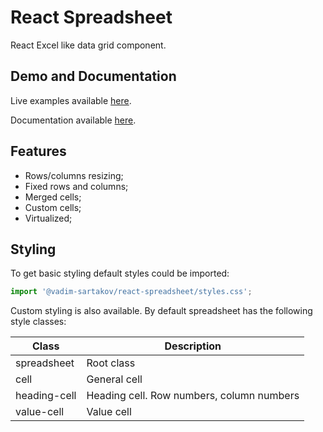 # React Spreadsheet

React Excel like data grid component.

## Demo and Documentation
Live examples available [here](https://vadim-sartakov.github.io/react-spreadsheet/storybook/).

Documentation available [here](https://vadim-sartakov.github.io/react-spreadsheet/docs/).

## Features
- Rows/columns resizing;
- Fixed rows and columns;
- Merged cells;
- Custom cells;
- Virtualized;

## Styling
To get basic styling default styles could be imported:
```javascript
import '@vadim-sartakov/react-spreadsheet/styles.css';
```

Custom styling is also available. By default spreadsheet has the following style classes:

Class|Description
---|---
spreadsheet|Root class
cell|General cell
heading-cell|Heading cell. Row numbers, column numbers
value-cell|Value cell